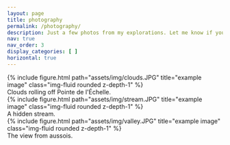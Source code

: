 ```yaml
---
layout: page
title: photography
permalink: /photography/
description: Just a few photos from my explorations. Let me know if you like them!
nav: true
nav_order: 3
display_categories: [ ]
horizontal: true
---
```


<div class="row">
    <div class="col-sm mt-3 mt-md-0">
        {% include figure.html path="assets/img/clouds.JPG" title="example image" class="img-fluid rounded z-depth-1" %}
    </div>
</div>
<div class="caption">
    Clouds rolling off Pointe de l'Échelle.
</div>
<div class="row">
    <div class="col-sm mt-3 mt-md-0">
        {% include figure.html path="assets/img/stream.JPG" title="example image" class="img-fluid rounded z-depth-1" %}
    </div>
</div>
<div class="caption">
    A hidden stream.
</div>
<div class="row">
    <div class="col-sm mt-3 mt-md-0">
        {% include figure.html path="assets/img/valley.JPG" title="example image" class="img-fluid rounded z-depth-1" %}
    </div>
</div>
<div class="caption">
    The view from aussois.
</div>
